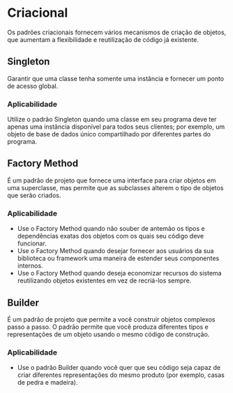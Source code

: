 # Criacional
Os padrões criacionais fornecem vários mecanismos de criação de objetos, que aumentam a flexibilidade e reutilização de código já existente.
## Singleton
Garantir que uma classe tenha somente uma instância e fornecer um ponto de acesso global.
### Aplicabilidade
Utilize o padrão Singleton quando uma classe em seu programa deve ter apenas uma instância disponível para todos seus clientes; por exemplo, um objeto de base de dados único compartilhado por diferentes partes do programa.

## Factory Method
É um padrão de projeto que fornece uma interface para criar objetos em uma superclasse, mas permite que as subclasses alterem o tipo de objetos que serão criados.
### Aplicabilidade
- Use o Factory Method quando não souber de antemão os tipos e dependências exatas dos objetos com os quais seu código deve funcionar.
- Use o Factory Method quando desejar fornecer aos usuários da sua biblioteca ou framework uma maneira de estender seus componentes internos.
- Use o Factory Method quando deseja economizar recursos do sistema reutilizando objetos existentes em vez de recriá-los sempre.

## Builder
É um padrão de projeto que permite a você construir objetos complexos passo a passo. O padrão permite que você produza diferentes tipos e representações de um objeto usando o mesmo código de construção.
### Aplicabilidade
- Use o padrão Builder quando você quer que seu código seja capaz de criar diferentes representações do mesmo produto (por exemplo, casas de pedra e madeira).